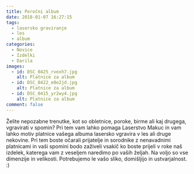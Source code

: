 ```yaml
---
title: Poročni album
date: 2018-01-07 16:27:15
tags:
  - lasersko graviranje
  - les
  - album
categories:
  - Novice
  - Izdelki
  - Darila
images:
  - id: DSC_0425_rvexh7.jpg
    alt: Platnice za album
  - id: DSC_0422_e0o2jd.jpg
    alt: Platnice za album
  - id: DSC_0415_yr2wy4.jpg
    alt: Platnice za album
comment: false
---
```

Želite nepozabne trenutke, kot so obletnice, poroke, birme ali kaj drugega, vgravirati v spomin? Pri tem vam lahko pomaga Laserstvo Makuc in vam lahko motiv platnice vašega albuma lasersko vgravira v les ali druge nekovine. Pri tem boste očarali prijatelje in sorodnike z nenavadnimi platnicami in vaši spomini bodo zaživeli vsakič ko boste prijeli v roke naš izdelek, katerega vam z veseljem naredimo po vaših željah. 
Na voljo so vse dimenzije in velikosti. Potrebujemo le vašo sliko, domišljijo in ustvarjalnost. :)